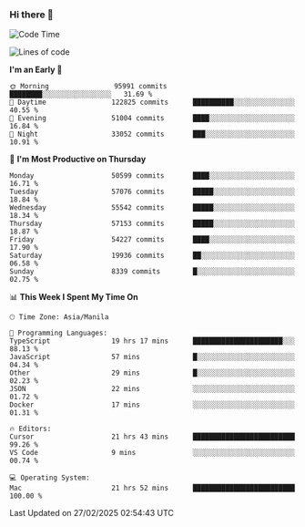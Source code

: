 ### Hi there 👋

<!--START_SECTION:waka-->
![Code Time](http://img.shields.io/badge/Code%20Time-5%2C893%20hrs%2052%20mins-blue)

![Lines of code](https://img.shields.io/badge/From%20Hello%20World%20I%27ve%20Written-117.7%20million%20lines%20of%20code-blue)

**I'm an Early 🐤** 

```text
🌞 Morning                95991 commits       ████████░░░░░░░░░░░░░░░░░   31.69 % 
🌆 Daytime                122825 commits      ██████████░░░░░░░░░░░░░░░   40.55 % 
🌃 Evening                51004 commits       ████░░░░░░░░░░░░░░░░░░░░░   16.84 % 
🌙 Night                  33052 commits       ███░░░░░░░░░░░░░░░░░░░░░░   10.91 % 
```
📅 **I'm Most Productive on Thursday** 

```text
Monday                   50599 commits       ████░░░░░░░░░░░░░░░░░░░░░   16.71 % 
Tuesday                  57076 commits       █████░░░░░░░░░░░░░░░░░░░░   18.84 % 
Wednesday                55542 commits       █████░░░░░░░░░░░░░░░░░░░░   18.34 % 
Thursday                 57153 commits       █████░░░░░░░░░░░░░░░░░░░░   18.87 % 
Friday                   54227 commits       ████░░░░░░░░░░░░░░░░░░░░░   17.90 % 
Saturday                 19936 commits       ██░░░░░░░░░░░░░░░░░░░░░░░   06.58 % 
Sunday                   8339 commits        █░░░░░░░░░░░░░░░░░░░░░░░░   02.75 % 
```


📊 **This Week I Spent My Time On** 

```text
🕑︎ Time Zone: Asia/Manila

💬 Programming Languages: 
TypeScript               19 hrs 17 mins      ██████████████████████░░░   88.13 % 
JavaScript               57 mins             █░░░░░░░░░░░░░░░░░░░░░░░░   04.34 % 
Other                    29 mins             █░░░░░░░░░░░░░░░░░░░░░░░░   02.23 % 
JSON                     22 mins             ░░░░░░░░░░░░░░░░░░░░░░░░░   01.72 % 
Docker                   17 mins             ░░░░░░░░░░░░░░░░░░░░░░░░░   01.31 % 

🔥 Editors: 
Cursor                   21 hrs 43 mins      █████████████████████████   99.26 % 
VS Code                  9 mins              ░░░░░░░░░░░░░░░░░░░░░░░░░   00.74 % 

💻 Operating System: 
Mac                      21 hrs 52 mins      █████████████████████████   100.00 % 
```


 Last Updated on 27/02/2025 02:54:43 UTC
<!--END_SECTION:waka-->


<!--
**rad182/rad182** is a ✨ _special_ ✨ repository because its `README.md` (this file) appears on your GitHub profile.

Here are some ideas to get you started:

- 🔭 I’m currently working on ...
- 🌱 I’m currently learning ...
- 👯 I’m looking to collaborate on ...
- 🤔 I’m looking for help with ...
- 💬 Ask me about ...
- 📫 How to reach me: ...
- 😄 Pronouns: ...
- ⚡ Fun fact: ...
-->
